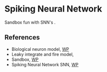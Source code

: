 # Spiking Neural Network

Sandbox fun with SNN's .

## References

* Biological neuron model, [WP](https://en.wikipedia.org/wiki/Biological_neuron_model)
* Leaky integrate and fire model, 
* Sandbox, [WP](https://en.wikipedia.org/wiki/Sandbox_(software_development))
* Spiking Neural Network SNN, [WP](https://en.wikipedia.org/wiki/Spiking_neural_network)

